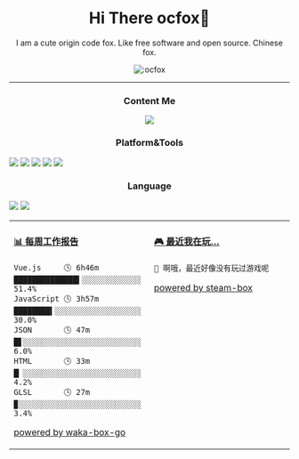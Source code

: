 <h1 align="center">Hi There ocfox🦊</h1>
<p align="center">I am a cute origin code fox. Like free software and open source. Chinese fox.</p>
<p align="center">
  <img src="https://count.getloli.com/get/@:ocfox" alt=":ocfox" />
</p>

---

<h3 align="center">Content Me</h3>
<p align="center">
  <a href="https://t.me/Sylase"
    ><img
      src="https://img.shields.io/badge/Telegram-2CA5E0?style=for-the-badge&logo=telegram&logoColor=white&logoWidth=27"
  /></a>
</p>
<h3 align="center">Platform&Tools</h3>

[![](https://img.shields.io/badge/OS-Arch%20Linux-33aadd?style=flat-square&logo=arch-linux&logoColor=ffffff)](https://www.archlinux.org/)
[![](https://img.shields.io/badge/macOS-Apple%20Silicon-%23000000?style=flat-square&logo=apple)](https://www.macrumors.com/guide/m1/)
[![](https://img.shields.io/badge/Xiaomi-%C2%A51000-%23FF6900?style=flat-square&logo=xiaomi)](mi.com)
[![](https://img.shields.io/badge/Windows-11-%230078D6?style=flat-square&logo=windows)](https://www.microsoft.com/en-us/windows)
[![](https://img.shields.io/badge/IDE-Visual%20Studio%20Code-%23007ACC?style=flat-square&logo=visualstudio)](https://code.visualstudio.com/)

<h3 align="center">Language</h3>

[![](https://img.shields.io/badge/-Rust-%23000000?style=for-the-badge&logo=rust)](https://www.rust-lang.org/)
[![](https://img.shields.io/badge/-C-%23A8B9CC?style=for-the-badge&logo=cplusplus)](cppreference.com)

<table>
<tr>
<td valign="top" width="50%">

<!-- waka-box start -->
#### <a href="https://gist.github.com/a074b1d99d36db5b72c8ef9c1436a074" target="_blank">📊 每周工作报告</a>
```text
Vue.js     🕓 6h46m ██████████████▍░░░░░░░░░░░░░ 51.4%
JavaScript 🕓 3h57m ████████▍░░░░░░░░░░░░░░░░░░░ 30.0%
JSON       🕓 47m   █▋░░░░░░░░░░░░░░░░░░░░░░░░░░  6.0%
HTML       🕓 33m   █▏░░░░░░░░░░░░░░░░░░░░░░░░░░  4.2%
GLSL       🕓 27m   ▉░░░░░░░░░░░░░░░░░░░░░░░░░░░  3.4%
```
<!-- Powered by https://github.com/journey-ad/waka-box-go . -->
<!-- waka-box end -->

[powered by waka-box-go](https://github.com/journey-ad/waka-box-go)

</td>
<td valign="top" width="50%">

<!-- steam-box start -->
#### <a href="https://gist.github.com/62fa160542e61ac240820bc0b02b5632" target="_blank">🎮 最近我在玩…</a>
```text
🚫 啊哦，最近好像没有玩过游戏呢
```
<!-- Powered by https://github.com/YouEclipse/steam-box . -->
<!-- steam-box end -->

[powered by steam-box](https://github.com/journey-ad/steam-box)

</td>
</tr>
</table>
